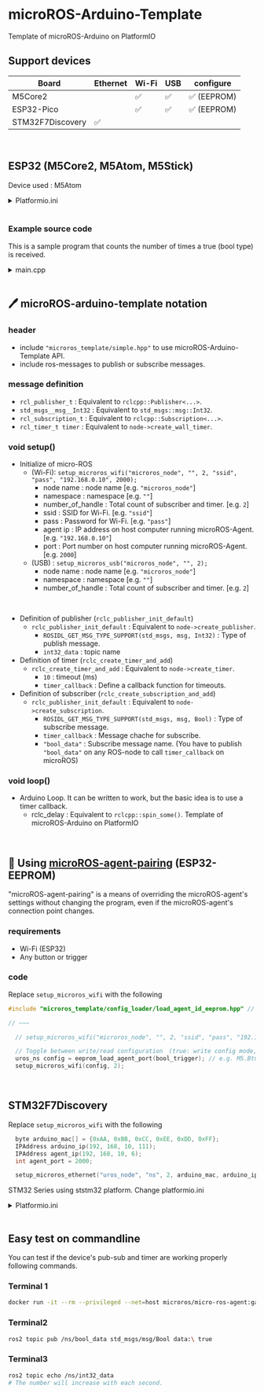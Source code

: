 # microROS-Arduino-Template

Template of microROS-Arduino on PlatformIO

## Support devices

| Board | Ethernet | Wi-Fi | USB | configure |
| --- | --- | --- | --- | --- |
| M5Core2 | | ✅ | ✅ | ✅ (EEPROM) |
| ESP32-Pico | | ✅ | ✅ | ✅ (EEPROM) |
| STM32F7Discovery | ✅ | | | |

<br>

## ESP32 (M5Core2, M5Atom, M5Stick)

Device used : M5Atom

<details>
<summary>Platformio.ini</summary>

```ini
;; ==========================================================================
;;                      ESP32, ESP32-Pico Wi-Fi Model
;; ==========================================================================
[env:microros-template]
platform = https://github.com/platformio/platform-espressif32.git#feature/arduino-upstream
; board = m5stack-core2
board = m5stick-c ;; m5stick-c or m5atom
framework = arduino

monitor_speed = 115200
upload_speed = 115200
upload_device = /dev/ttyUSB0

lib_deps =
;; m5core2 ---------------------------------------------------------------
    ; m5stack/M5Core2@^0.1.0
;; m5stick-c -------------------------------------------------------------
    ; m5stack/M5StickCPlus@^0.0.5
;; m5atom ----------------------------------------------------------------
    m5stack/M5Atom@^0.0.9
    fastled/FastLED@^3.5.0

;; microros ---------------------------------------------------------------
    https://github.com/micro-ROS/micro_ros_arduino.git

build_flags =
    -L ./.pio/libdeps/esp32dev/micro_ros_arduino/src/esp32/
    -l microros
    -D ESP32

platform_packages =
  toolchain-xtensa32 @ ~2.80400.0
  framework-arduinoespressif32@https://github.com/espressif/arduino-esp32.git#2.0.2
```

</details>

<br>

### Example source code

This is a sample program that counts the number of times a true (bool type) is received.

<details>
<summary>main.cpp</summary>

```c++
#include <Arduino.h>
#include <M5Atom.h>

// microros definition =====================================================
// ### header
#include "microros_template/simple.hpp"
#include <std_msgs/msg/bool.h>
#include <std_msgs/msg/int32.h>

extern rclc_executor_t executor;
extern rclc_support_t support;
extern rcl_allocator_t allocator;
extern rcl_node_t node;

// ### message definition
rcl_publisher_t publisher;
std_msgs__msg__Int32 msg_int32;

rcl_subscription_t subscription;
std_msgs__msg__Bool msg_bool;
rcl_timer_t timer;
// ==========================================================================

unsigned int counter = 0;

// subscription callback ("/bool_data", "std_msgs/msg/bool") ================
void bool_callback(const void *msgin)
{
  const std_msgs__msg__Bool *_msg = (const std_msgs__msg__Bool *)msgin;
  counter += _msg->data;
}

// timer callback (10ms) ====================================================
void timer_callback(rcl_timer_t *timer, int64_t last_call_time)
{
  (void)last_call_time; (void)timer;

  msg_int32.data = counter;
  rcl_publish(&publisher, &msg_int32, NULL);
}

// setup micro_ros_arduino ===============================================
// ### setup
void setup()
{
  setup_microros_usb("microros_node", "", 2);
  // setup_microros_wifi("microros_node", "", 2, "ssid", "pass", "192.168.0.10", 2000);

  rclc_publisher_init_default(&publisher, &node, ROSIDL_GET_MSG_TYPE_SUPPORT(std_msgs, msg, Int32), "int32_data");

  rclc_create_timer_and_add(&timer, 10, timer_callback);
  rclc_create_subscription_and_add(&subscription, ROSIDL_GET_MSG_TYPE_SUPPORT(std_msgs, msg, Bool), &msg_bool, &bool_callback, "bool_data");
}

void loop()
{
  rclc_delay(10);
}

```
</details>

<br>

## 🖊️ microROS-arduino-template notation

### header
- include `"microros_template/simple.hpp"` to use microROS-Arduino-Template API.
- include ros-messages to publish or subscribe messages.

### message definition
- `rcl_publisher_t` : Equivalent to `rclcpp::Publisher<...>`.
- `std_msgs__msg__Int32` : Equivalent to `std_msgs::msg::Int32`.
- `rcl_subscription_t` : Equivalent to `rclcpp::Subscription<...>`.
- `rcl_timer_t timer` : Equivalent to `node->create_wall_timer`.

### void setup()
- Initialize of micro-ROS
  - (Wi-Fi): `setup_microros_wifi("microros_node", "", 2, "ssid", "pass", "192.168.0.10", 2000);`
    - node name : node name [e.g. `"microros_node"`]
    - namespace : namespace [e.g. `""`]
    - number_of_handle : Total count of subscriber and timer. [e.g. `2`]
    - ssid : SSID for Wi-Fi. [e.g. `"ssid"`]
    - pass : Password for Wi-Fi. [e.g. `"pass"`]
    - agent ip : IP address on host computer running microROS-Agent. [e.g. `"192.168.0.10"`]
    - port : Port number on host computer running microROS-Agent. [e.g. `2000`]
  - (USB) : `setup_microros_usb("microros_node", "", 2);`
    - node name : node name [e.g. `"microros_node"`]
    - namespace : namespace [e.g. `""`]
    - number_of_handle : Total count of subscriber and timer. [e.g. `2`]

<br>

- Definition of publisher (`rclc_publisher_init_default`)
  - `rclc_publisher_init_default` : Equivalent to `node->create_publisher`.
    - `ROSIDL_GET_MSG_TYPE_SUPPORT(std_msgs, msg, Int32)` : Type of publish message.
    - `int32_data` : topic name
- Definition of timer (`rclc_create_timer_and_add`)
  - `rclc_create_timer_and_add` : Equivalent to `node->create_timer`.
    - `10` : timeout (ms)
    - `timer_callback` : Define a callback function for timeouts.
- Definition of subscriber (`rclc_create_subscription_and_add`)
  - `rclc_publisher_init_default` : Equivalent to `node->create_subscription`.
    - `ROSIDL_GET_MSG_TYPE_SUPPORT(std_msgs, msg, Bool)` : Type of subscribe message.
    - `timer_callback` : Message chache for subscribe.
    - `"bool_data"` : Subscribe message name. (You have to publish `"bool_data"` on any ROS-node to call `timer_callback` on microROS)

### void loop()
- Arduino Loop. It can be written to work, but the basic idea is to use a timer callback.
  - rclc_delay : Equivalent to `rclcpp::spin_some()`.
Template of microROS-Arduino on PlatformIO

<br>

## 🔧 Using [microROS-agent-pairing](https://github.com/NITKK-ROS-Team/microROS-agent-pairing) (ESP32-EEPROM)

"microROS-agent-pairing" is a means of overriding the microROS-agent's settings without changing the program, even if the microROS-agent's connection point changes.

### requirements

- Wi-Fi (ESP32)
- Any button or trigger

### code

Replace `setup_microros_wifi` with the following

```c++
#include "microros_template/config_loader/load_agent_id_eeprom.hpp" // add

// ~~~

  // setup_microros_wifi("microros_node", "", 2, "ssid", "pass", "192.168.0.10", 2000);

  // Toggle between write/read configuration　(true: write config mode, false: load config mode)
  uros_ns config = eeprom_load_agent_port(bool_trigger); // e.g. M5.Btn.isPressed()
  setup_microros_wifi(config, 2);
```

<br>

## STM32F7Discovery

Replace `setup_microros_wifi` with the following

```c++
  byte arduino_mac[] = {0xAA, 0xBB, 0xCC, 0xEE, 0xDD, 0xFF};
  IPAddress arduino_ip(192, 168, 10, 111);
  IPAddress agent_ip(192, 168, 10, 6);
  int agent_port = 2000;

  setup_microros_ethernet("uros_node", "ns", 2, arduino_mac, arduino_ip, agent_ip, agent_port);
```

STM32 Series using ststm32 platform. Change platformio.ini

<details>
<summary>Platformio.ini</summary>

```ini
;; ==========================================================================
;;                       STM32F4, F7 Ethernet Model
;; ==========================================================================

[env:disco_f746ng]
platform = ststm32
board = disco_f746ng
framework = arduino

monitor_speed = 115200
upload_speed = 115200
upload_device = /dev/ttyUSB0

lib_deps =

;; microros ---------------------------------------------------------------
    https://github.com/NITKK-ROS-Team/micro_ros_arduino
    stm32duino/STM32Ethernet@^1.3.0
    stm32duino/STM32duino LwIP@^2.1.2

build_flags =
    -L ./.pio/libdeps/disco_f746ng/micro_ros_arduino/src/cortex-m4/
    -l microros

```
</details>

<br>

## Easy test on commandline

You can test if the device's pub-sub and timer are working properly following commands.

### Terminal 1

```bash
docker run -it --rm --privileged --net=host microros/micro-ros-agent:galactic udp4 --port 2000
```

### Terminal2

```bash
ros2 topic pub /ns/bool_data std_msgs/msg/Bool data:\ true
```

### Terminal3

```bash
ros2 topic echo /ns/int32_data
# The number will increase with each second.
```